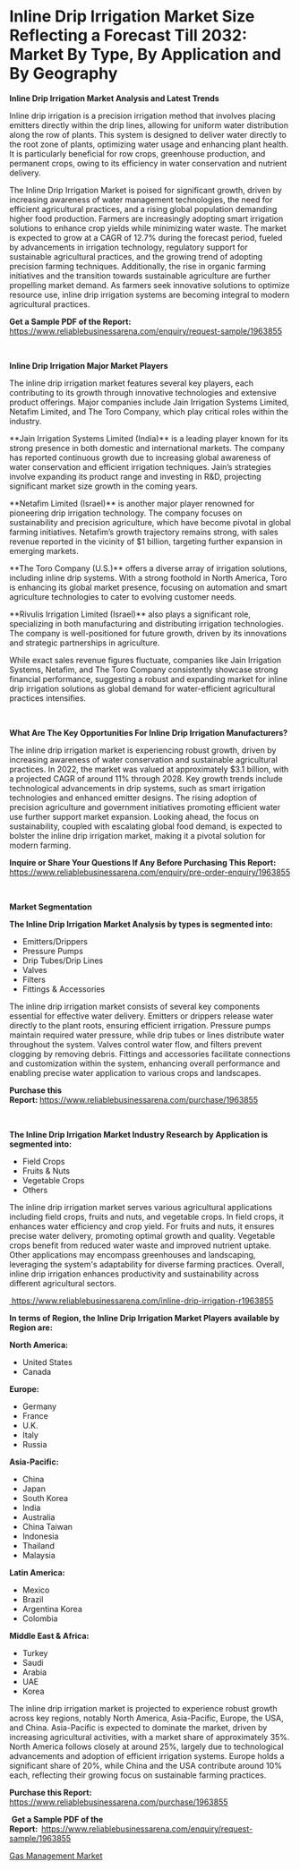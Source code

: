 <p><h1>Inline Drip Irrigation Market Size Reflecting a Forecast Till 2032: Market By Type, By Application and By Geography</h1></p><p><strong>Inline Drip Irrigation Market Analysis and Latest Trends</strong></p>
<p><p>Inline drip irrigation is a precision irrigation method that involves placing emitters directly within the drip lines, allowing for uniform water distribution along the row of plants. This system is designed to deliver water directly to the root zone of plants, optimizing water usage and enhancing plant health. It is particularly beneficial for row crops, greenhouse production, and permanent crops, owing to its efficiency in water conservation and nutrient delivery.</p><p>The Inline Drip Irrigation Market is poised for significant growth, driven by increasing awareness of water management technologies, the need for efficient agricultural practices, and a rising global population demanding higher food production. Farmers are increasingly adopting smart irrigation solutions to enhance crop yields while minimizing water waste. The market is expected to grow at a CAGR of 12.7% during the forecast period, fueled by advancements in irrigation technology, regulatory support for sustainable agricultural practices, and the growing trend of adopting precision farming techniques. Additionally, the rise in organic farming initiatives and the transition towards sustainable agriculture are further propelling market demand. As farmers seek innovative solutions to optimize resource use, inline drip irrigation systems are becoming integral to modern agricultural practices.</p></p>
<p><strong>Get a Sample PDF of the Report:&nbsp;</strong> <a href="https://www.reliablebusinessarena.com/enquiry/request-sample/1963855?utm_campaign=2004&utm_medium=2&utm_source=Github&utm_content=ia&utm_term=10032025&utm_id=inline-drip-irrigation">https://www.reliablebusinessarena.com/enquiry/request-sample/1963855</a></p>
<p>&nbsp;</p>
<p><strong>Inline Drip Irrigation Major Market Players</strong></p>
<p><p>The inline drip irrigation market features several key players, each contributing to its growth through innovative technologies and extensive product offerings. Major companies include Jain Irrigation Systems Limited, Netafim Limited, and The Toro Company, which play critical roles within the industry.</p><p>**Jain Irrigation Systems Limited (India)** is a leading player known for its strong presence in both domestic and international markets. The company has reported continuous growth due to increasing global awareness of water conservation and efficient irrigation techniques. Jain’s strategies involve expanding its product range and investing in R&D, projecting significant market size growth in the coming years.</p><p>**Netafim Limited (Israel)** is another major player renowned for pioneering drip irrigation technology. The company focuses on sustainability and precision agriculture, which have become pivotal in global farming initiatives. Netafim’s growth trajectory remains strong, with sales revenue reported in the vicinity of $1 billion, targeting further expansion in emerging markets.</p><p>**The Toro Company (U.S.)** offers a diverse array of irrigation solutions, including inline drip systems. With a strong foothold in North America, Toro is enhancing its global market presence, focusing on automation and smart agriculture technologies to cater to evolving customer needs.</p><p>**Rivulis Irrigation Limited (Israel)** also plays a significant role, specializing in both manufacturing and distributing irrigation technologies. The company is well-positioned for future growth, driven by its innovations and strategic partnerships in agriculture.</p><p>While exact sales revenue figures fluctuate, companies like Jain Irrigation Systems, Netafim, and The Toro Company consistently showcase strong financial performance, suggesting a robust and expanding market for inline drip irrigation solutions as global demand for water-efficient agricultural practices intensifies.</p></p>
<p>&nbsp;</p>
<p><strong>What Are The Key Opportunities For Inline Drip Irrigation Manufacturers?</strong></p>
<p><p>The inline drip irrigation market is experiencing robust growth, driven by increasing awareness of water conservation and sustainable agricultural practices. In 2022, the market was valued at approximately $3.1 billion, with a projected CAGR of around 11% through 2028. Key growth trends include technological advancements in drip systems, such as smart irrigation technologies and enhanced emitter designs. The rising adoption of precision agriculture and government initiatives promoting efficient water use further support market expansion. Looking ahead, the focus on sustainability, coupled with escalating global food demand, is expected to bolster the inline drip irrigation market, making it a pivotal solution for modern farming.</p></p>
<p><strong>Inquire or Share Your Questions If Any Before Purchasing This Report:</strong> <a href="https://www.reliablebusinessarena.com/enquiry/pre-order-enquiry/1963855?utm_campaign=2004&utm_medium=2&utm_source=Github&utm_content=ia&utm_term=10032025&utm_id=inline-drip-irrigation">https://www.reliablebusinessarena.com/enquiry/pre-order-enquiry/1963855</a></p>
<p>&nbsp;</p>
<p><strong>Market Segmentation</strong></p>
<p><strong>The Inline Drip Irrigation Market Analysis by types is segmented into:</strong></p>
<p><ul><li>Emitters/Drippers</li><li>Pressure Pumps</li><li>Drip Tubes/Drip Lines</li><li>Valves</li><li>Filters</li><li>Fittings & Accessories</li></ul></p>
<p><p>The inline drip irrigation market consists of several key components essential for effective water delivery. Emitters or drippers release water directly to the plant roots, ensuring efficient irrigation. Pressure pumps maintain required water pressure, while drip tubes or lines distribute water throughout the system. Valves control water flow, and filters prevent clogging by removing debris. Fittings and accessories facilitate connections and customization within the system, enhancing overall performance and enabling precise water application to various crops and landscapes.</p></p>
<p><strong>Purchase this Report:&nbsp;</strong><a href="https://www.reliablebusinessarena.com/purchase/1963855?utm_campaign=2004&utm_medium=2&utm_source=Github&utm_content=ia&utm_term=10032025&utm_id=inline-drip-irrigation">https://www.reliablebusinessarena.com/purchase/1963855</a></p>
<p>&nbsp;</p>
<p><strong>The Inline Drip Irrigation Market Industry Research by Application is segmented into:</strong></p>
<p><ul><li>Field Crops</li><li>Fruits & Nuts</li><li>Vegetable Crops</li><li>Others</li></ul></p>
<p><p>The inline drip irrigation market serves various agricultural applications including field crops, fruits and nuts, and vegetable crops. In field crops, it enhances water efficiency and crop yield. For fruits and nuts, it ensures precise water delivery, promoting optimal growth and quality. Vegetable crops benefit from reduced water waste and improved nutrient uptake. Other applications may encompass greenhouses and landscaping, leveraging the system's adaptability for diverse farming practices. Overall, inline drip irrigation enhances productivity and sustainability across different agricultural sectors.</p></p>
<p><a href="https://www.reliablebusinessarena.com/inline-drip-irrigation-r1963855?utm_campaign=2004&utm_medium=2&utm_source=Github&utm_content=ia&utm_term=10032025&utm_id=inline-drip-irrigation">&nbsp;https://www.reliablebusinessarena.com/inline-drip-irrigation-r1963855</a></p>
<p><strong>In terms of Region, the Inline Drip Irrigation Market Players available by Region are:</strong></p>
<p>
    <p> <strong> North America: </strong>
        <ul>
            <li>United States</li>
            <li>Canada</li>
        </ul>
        </p> 
    <p> <strong> Europe: </strong>
        <ul>
            <li>Germany</li>
            <li>France</li>
            <li>U.K.</li>
            <li>Italy</li>
            <li>Russia</li>
        </ul>
        </p> 
    <p> <strong> Asia-Pacific: </strong>
        <ul>
            <li>China</li>
            <li>Japan</li>
            <li>South Korea</li>
            <li>India</li>
            <li>Australia</li>
            <li>China Taiwan</li>
            <li>Indonesia</li>
            <li>Thailand</li>
            <li>Malaysia</li>
        </ul>
        </p> 
    <p> <strong> Latin America: </strong>
        <ul>
            <li>Mexico</li>
            <li>Brazil</li>
            <li>Argentina Korea</li>
            <li>Colombia</li>
        </ul>
        </p> 
    <p> <strong> Middle East & Africa: </strong>
        <ul>
            <li>Turkey</li>
            <li>Saudi</li>
            <li>Arabia</li>
            <li>UAE</li>
            <li>Korea</li>
        </ul>
    </p>
    </p>
<p><p>The inline drip irrigation market is projected to experience robust growth across key regions, notably North America, Asia-Pacific, Europe, the USA, and China. Asia-Pacific is expected to dominate the market, driven by increasing agricultural activities, with a market share of approximately 35%. North America follows closely at around 25%, largely due to technological advancements and adoption of efficient irrigation systems. Europe holds a significant share of 20%, while China and the USA contribute around 10% each, reflecting their growing focus on sustainable farming practices.</p></p>
<p><strong>Purchase this Report: </strong><a href="https://www.reliablebusinessarena.com/purchase/1963855?utm_campaign=2004&utm_medium=2&utm_source=Github&utm_content=ia&utm_term=10032025&utm_id=inline-drip-irrigation">https://www.reliablebusinessarena.com/purchase/1963855</a></p>
<p>&nbsp;<strong>Get a Sample PDF of the Report:&nbsp;&nbsp;</strong><a href="https://www.reliablebusinessarena.com/enquiry/request-sample/1963855?utm_campaign=2004&utm_medium=2&utm_source=Github&utm_content=ia&utm_term=10032025&utm_id=inline-drip-irrigation">https://www.reliablebusinessarena.com/enquiry/request-sample/1963855</a></p>
<p><strong></strong></p>
<p><p><a href="https://github.com/globismark/Market-Research-Report-List-6/blob/main/gas-management-market.md?utm_campaign=2004&utm_medium=2&utm_source=Github&utm_content=ia&utm_term=10032025&utm_id=inline-drip-irrigation">Gas Management Market</a></p></p>